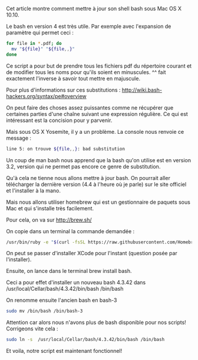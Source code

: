Cet article montre comment mettre à jour son shell bash sous Mac OS X 10.10.

Le bash en version 4 est très utile. Par exemple avec l'expansion de paramètre qui permet ceci :

```sh
for file in *.pdf; do
  mv "${file}" "${file,,}"
done
```

Ce script a pour but de prendre tous les fichiers pdf du répertoire courant et de modifier tous les noms pour qu'ils soient en minuscules. ^^ fait exactement l'inverse à savoir tout mettre en majuscule.

Pour plus d'informations sur ces substitutions : http://wiki.bash-hackers.org/syntax/pe#overview

On peut faire des choses assez puissantes comme ne récupérer que certaines parties d'une chaîne suivant une expression régulière. Ce qui est intéressant est la concision pour y parvenir.

Mais sous OS X Yosemite, il y a un problème. La console nous renvoie ce message :

```sh
line 5: on trouve ${file,,}: bad substitution
```

Un coup de man bash nous apprend que la bash qu'on utilise est en version 3.2, version qui ne permet pas encore ce genre de substitution.

Qu'à cela ne tienne nous allons mettre à jour bash. On pourrait aller télécharger la dernière version (4.4 à l'heure où je parle) sur le site officiel et l'installer à la mano.

Mais nous allons utiliser homebrew qui est un gestionnaire de paquets sous Mac et qui s'installe très facilement.

Pour cela, on va sur http://brew.sh/

On copie dans un terminal la commande demandée :

```sh
/usr/bin/ruby -e "$(curl -fsSL https://raw.githubusercontent.com/Homebrew/install/master/install)"
```

On peut se passer d'installer XCode pour l'instant (question posée par l'installer).

Ensuite, on lance dans le terminal brew install bash.

Ceci a pour effet d'installer un nouveau bash 4.3.42 dans /usr/local/Cellar/bash/4.3.42/bin/bash /bin/bash

On renomme ensuite l'ancien bash en bash-3

```sh
sudo mv /bin/bash /bin/bash-3
```

Attention car alors nous n'avons plus de bash disponible pour nos scripts! Corrigeons vite cela :
```sh
sudo ln -s  /usr/local/Cellar/bash/4.3.42/bin/bash /bin/bash
```

Et voila, notre script est maintenant fonctionnel!


